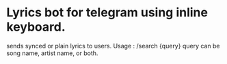 # Lyrics bot for telegram using inline keyboard.
sends synced or plain lyrics to users.
Usage : /search {query} query can be song name, artist name, or both.
